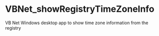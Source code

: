 # VBNet_showRegistryTimeZoneInfo
VB Net Windows desktop app to show time zone information from the registry
